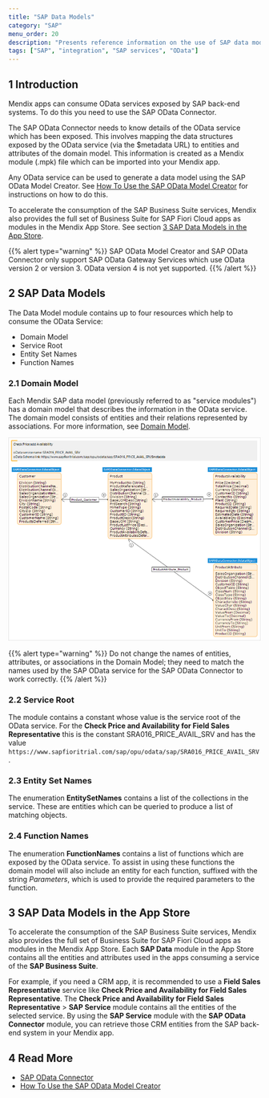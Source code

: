 ```yaml
---
title: "SAP Data Models"
category: "SAP"
menu_order: 20
description: "Presents reference information on the use of SAP data models."
tags: ["SAP", "integration", "SAP services", "OData"]
---
```


## 1 Introduction

Mendix apps can consume OData services exposed by SAP back-end systems. To do this you need to use the SAP OData Connector.

The SAP OData Connector needs to know details of the OData service which has been exposed. This involves mapping the data structures exposed by the OData service (via the $metadata URL) to entities and attributes of the domain model. This information is created as a Mendix module (.mpk) file which can be imported into your Mendix app.

Any OData service can be used to generate a data model using the SAP OData Model Creator. See [How To Use the SAP OData Model Creator](/howto/sap/use-sap-odata-model-creator) for instructions on how to do this.

To accelerate the consumption of the SAP Business Suite services, Mendix also provides the full set of Business Suite for SAP Fiori Cloud apps as modules in the Mendix App Store. See section [3 SAP Data Models in the App Store](#appstoremodels).

{{% alert type="warning" %}}
SAP OData Model Creator and SAP OData Connector only support SAP OData Gateway Services which use OData version 2 or version 3. OData version 4 is not yet supported.
{{% /alert %}}

## 2 SAP Data Models

The Data Model module contains up to four resources which help to consume the OData Service:

* Domain Model
* Service Root
* Entity Set Names
* Function Names

### 2.1 Domain Model

Each Mendix SAP data model (previously referred to as "service modules") has a domain model that describes the information in the OData service. The domain model consists of entities and their relations represented by associations. For more information, see [Domain Model](../domain-model).

![](attachments/sap-data-models/sap-service-example.png)

{{% alert type="warning" %}}
Do not change the names of entities, attributes, or associations in the Domain Model; they need to match the names used by the SAP OData service for the SAP OData Connector to work correctly.
{{% /alert %}}

### 2.2 Service Root

The module contains a constant whose value is the service root of the OData service. For the **Check Price and Availability for Field Sales Representative** this is the constant SRA016_PRICE_AVAIL_SRV and has the value `https://www.sapfioritrial.com/sap/opu/odata/sap/SRA016_PRICE_AVAIL_SRV`.

### 2.3 Entity Set Names

The enumeration **EntitySetNames** contains a list of the collections in the service. These are entities which can be queried to produce a list of matching objects.

### 2.4 Function Names

The enumeration **FunctionNames** contains a list of functions which are exposed by the OData service. To assist in using these functions the domain model will also include an entity for each function, suffixed with the string *Parameters*, which is used to provide the required parameters to the function.

## 3 SAP Data Models in the App Store<a name="appstoremodels"></a>

To accelerate the consumption of the SAP Business Suite services, Mendix also provides the full set of Business Suite for SAP Fiori Cloud apps as modules in the Mendix App Store. Each **SAP Data** module in the App Store contains all the entities and attributes used in the apps consuming a service of the **SAP Business Suite**.

For example, if you need a CRM app, it is recommended to use a **Field Sales Representative** service like **Check Price and Availability for Field Sales Representative**. The **Check Price and Availability for Field Sales Representative** > **SAP Service** module contains all the entities of the selected service. By using the **SAP Service** module with the **SAP OData Connector** module, you can retrieve those CRM entities from the SAP back-end system in your Mendix app.

## 4 Read More

* [SAP OData Connector](sap-odata-connector)
* [How To Use the SAP OData Model Creator](/howto/sap/use-sap-odata-model-creator)
